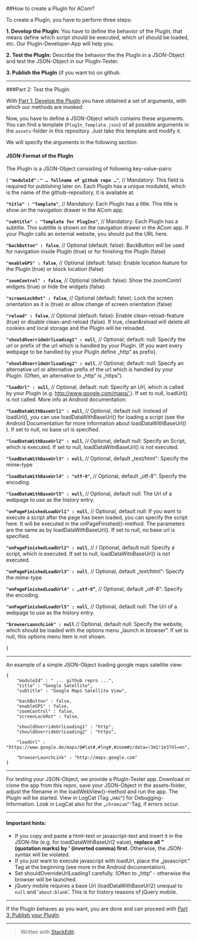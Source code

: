 ##How to create a PlugIn for ACom?


To create a PlugIn, you have to perform three steps:

 **1. Develop the PlugIn:** You have to define the behavior of the PlugIn, that means define which script should be executed, which url
    should be loaded, etc. Our PlugIn-Developer-App will help you. 
    
 **2. Test the PlugIn:** Describe the behavior the the PlugIn in a JSON-Object and test the JSON-Object in our PlugIn-Tester.
    
 **3. Publish the PlugIn** (if you want to) on github.

---------

###Part 2: Test the PlugIn

With [Part 1: Develop the PlugIn](https://github.com/grabowCommuter/PlugIn-Developer) you have obtained a set of arguments, with which our methods are invoked.

Now, you have to define a JSON-Object which contains these arguments. You can find a template (`PlugIn_Template.json`) of all possible arguments in the `assets`-folder in this repository. Just take this template and modify it. 

We will specify the arguments in the following section:

#### JSON-Format of the PlugIn

The PlugIn is a JSON-Object consisting of following key-value-pairs:

{
**`"moduleId"` : `" … fullname of github repo …"`**,	// Mandatory: This field is required for publishing later on. Each PlugIn has a unique moduleId, which is the name of the github-repository, it is available at. 

**`"title" : "Template"`**, // Mandatory: Each PlugIn has a title. This title is show on the navigation drawer in the ACom app.

**`"subtitle" : "Template for PlugIns"`**,  // Mandatory: Each PlugIn has a subtitle. This subtitle is shown on the navigation drawer in the ACom app. If your PlugIn calls an external website, you should put the URL here.

**`"backButton" : false`**,  // Optional (default: false): BackButton will be used for navigation inside PlugIn (true) or for finishing the PlugIn (false)

**`"enableGPS" : false`**,  // Optional (default: false): Enable location feature for the PlugIn (true) or block location (false)

**`"zoomControl" : false`**, // Optional (default: false): Show the zoomContrl widgets (true) or hide the widgets (false)

**`"screenLockRot" : false`**, // Optional (default: false): Lock the screen orientation as it is (true) or allow change of screen orientation (false)

**`"reload" : false`**,  // Optional (default: false): Enable clean-reload-feature (true) or disable clean-and-reload (false). If true, clean&reload will delete all cookies and local storage and the PlugIn will be reloaded. 

**`"shouldOverrideUrlLoading1" : null`**,  // Optional; default: null: Specify the url or prefix of the url which is handled by your PlugIn. (If you want every webpage to be handled by your PlugIn define „http“ as prefix).

**`"shouldOverrideUrlLoading2" : null`**, // Optional; default: null: Specify an alternative url or alternative  prefix of the url which is handled by your PlugIn. (Often, an alternative to „http“ is „https“).

**`"loadUrl" : null`**, // Optional, default: null: Specify an Url, which is called by your PlugIn (e.g. http://www.google.com/maps/`). If set to null, loadUrl() is not called. More info at Android documentation.

    
**`"loadDataWithBaseUrl1" : null`**, // Optional, default null: Instead of loadUrl(), you can use loadDataWithBaseUrl() for loading a script (see the Android Documentation for more information about loadDataWithBaseUrl() ). If set to null, no base url is specified.

**`"loadDataWithBaseUrl2" : null`**, // Optional, default null: Specify an Script, which is executed. If set to null, loadDataWitnBaseUrl() is not executed.

**`"loadDataWithBaseUrl3" : null`**, // Optional, default „text/html“: Specify the mime-type

**`"loadDataWithBaseUrl4" : "utf-8"`**,  // Optional, default „utf-8“: Specify the encoding.
 
**`"loadDataWithBaseUrl5" : null`**, // Optional, default null: The Url of a webpage to use as the history entry.
					
    
**`"onPageFinishedLoadUrl1" : null`**, // Optional, default null:  If you want to execute a script after the page has been loaded, you can specify the script here. It will be executed in the onPageFinished()-method. The parameters are the same as by loadDataWithBaseUrl(). If set to null, no base url is specified.

**`"onPageFinishedLoadUrl2" : null`**, // / Optional, default null: Specify a script, which is executed. If set to null, loadDataWitnBaseUrl() is not executed.

**`"onPageFinishedLoadUrl3" : null`**, // Optional, default „text/html“: Specify the mime-type

**`"onPageFinishedLoadUrl4" : „utf-8“`**, // Optional, default „utf-8“: Specify the encoding. 

**`"onPageFinishedLoadUrl5" : null`**, // Optional, default null: The Url of a webpage to use as the history entry.
					
**`"browserLaunchLink" : null`** // Optional, default null: Specify the website, which should be loaded with the options menu „launch in browser“. If set to null, this options menu item is not shown.

}

----
An example of a simple JSON-Object loading google maps satellite view:

    {
        "moduleId" : " ... github repro ...",
        "title" : "Google Satellite",
        "subtitle" : "Google Maps Satellite View",
        
        "backButton" : false,
        "enableGPS" : false,
        "zoomControl" : false,
        "screenLockRot" : false,
        
        "shouldOverrideUrlLoading1" : "http",
        "shouldOverrideUrlLoading2" : "https",
        
        "loadUrl" : "https://www.google.de/maps/@#lat#,#lng#,#zoom#z/data=!3m1!1e3?hl=en",
        				
        "browserLaunchLink" : "http://maps.google.com"
    }

-----

For testing your JSON-Object, we provide a PlugIn-Tester app. Download or clone the app from this repro, save your JSON-Object in the assets-folder, adjust the filename in the loadWebView()-method and run the app. The PlugIn will be started. View in LogCat (Tag `„HAG“`) for Debugging-Information. Look in LogCat also for the `„chromium“`-Tag, if errors occur.

-----
#### Important hints:

 - If you copy and paste a html-text or javascript-text and insert it in the JSON-file (e.g. for loadDataWithBaseUrl2 value), **replace all " (quotation marks) by '  (inverted comma) first**. Otherwise, the JSON-syntax will be violated.
 - If you just want to execute javascript with loadUrl, place the „javascript:“ Tag at the beginning (see more in the Android documentation).
 - Set shouldOverrideUrlLoading1 carefully. (Often to „http“ - otherwise the browser will be launched.
 - jQuery mobile requires a base Url (loadDataWithBaseUrl2) unequal to `null` and  '`about:blank`‘. This is for history reasons of jQuery mobile.

----
If the PlugIn behaves as you want, you are done and can proceed with [Part 3: Publish your PlugIn](https://github.com/grabowCommuter/PlugIn-Publishing).


-----
> Written with [StackEdit](https://stackedit.io/).